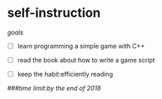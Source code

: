 # self-instruction
*goals*

- [ ] learn programming a simple game with C++

- [ ] read the book about how to write a game script

- [ ] keep the habit:efficiently reading

###_time limit:by the end of 2018_
